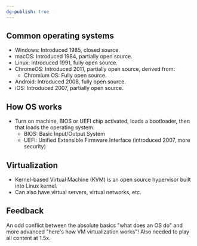 ```yaml
---
dg-publish: true
---
```

## Common operating systems

- Windows: Introduced 1985, closed source.
- macOS: Introduced 1984, partially open source.
- Linux: Introduced 1991, fully open source.
- ChromeOS: Introduced 2011, partially open source, derived from:
  - Chromium OS: Fully open source.
- Android: Introduced 2008, fully open source.
- iOS: Introduced 2007, partially open source.

## How OS works

- Turn on machine, BIOS or UEFI chip activated, loads a bootloader, then that loads the operating system.
  - BIOS: Basic Input/Output System
  - UEFI: Unified Extensible Firmware Interface (introduced 2007, more security)

## Virtualization

- Kernel-based Virtual Machine (KVM) is an open source hypervisor built into Linux kernel.
- Can also have virtual servers, virtual networks, etc.

## Feedback

An odd conflict between the absolute basics "what does an OS do" and more advanced "here's how VM virtualization works"! Also needed to play all content at 1.5x.

